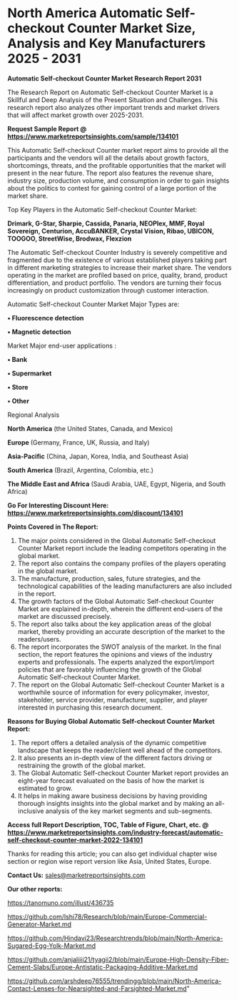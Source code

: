 # North America Automatic Self-checkout Counter Market Size, Analysis and Key Manufacturers 2025 - 2031

<strong>Automatic Self-checkout Counter Market Research Report 2031</strong>

The Research Report on Automatic Self-checkout Counter Market is a Skillful and Deep Analysis of the Present Situation and Challenges. This research report also analyzes other important trends and market drivers that will affect market growth over 2025-2031.

<strong>Request Sample Report @ <a href=https://www.marketreportsinsights.com/sample/134101>https://www.marketreportsinsights.com/sample/134101</a></strong>

This Automatic Self-checkout Counter market report aims to provide all the participants and the vendors will all the details about growth factors, shortcomings, threats, and the profitable opportunities that the market will present in the near future. The report also features the revenue share, industry size, production volume, and consumption in order to gain insights about the politics to contest for gaining control of a large portion of the market share.

Top Key Players in the Automatic Self-checkout Counter Market:

<strong>Drimark, G-Star, Sharpie, Cassida, Panaria, NEOPlex, MMF, Royal Sovereign, Centurion, AccuBANKER, Crystal Vision, Ribao, UBICON, TOOGOO, StreetWise, Brodwax, Flexzion</strong>

The Automatic Self-checkout Counter Industry is severely competitive and fragmented due to the existence of various established players taking part in different marketing strategies to increase their market share. The vendors operating in the market are profiled based on price, quality, brand, product differentiation, and product portfolio. The vendors are turning their focus increasingly on product customization through customer interaction.

Automatic Self-checkout Counter Market Major Types are:

<strong>• Fluorescence detection

• Magnetic detection</strong>

Market Major end-user applications :

<strong>• Bank

• Supermarket

• Store

• Other</strong>

Regional Analysis

</u><strong><b>North America</b></strong> (the United States, Canada, and Mexico)

<strong><b>Europe </b></strong>(Germany, France, UK, Russia, and Italy)

<strong><b>Asia-Pacific</b></strong> (China, Japan, Korea, India, and Southeast Asia)

<strong><b>South America</b></strong> (Brazil, Argentina, Colombia, etc.)

<strong><b>The Middle East and Africa</b></strong> (Saudi Arabia, UAE, Egypt, Nigeria, and South Africa)

<strong>Go For Interesting Discount Here: <a href=https://www.marketreportsinsights.com/discount/134101>https://www.marketreportsinsights.com/discount/134101</a></strong>

<strong>Points Covered in The Report:</strong>
<ol>
  <li>The major points considered in the Global Automatic Self-checkout Counter Market report include the leading competitors operating in the global market.</li>
  <li>The report also contains the company profiles of the players operating in the global market.</li>
  <li>The manufacture, production, sales, future strategies, and the technological capabilities of the leading manufacturers are also included in the report.</li>
  <li>The growth factors of the Global Automatic Self-checkout Counter Market are explained in-depth, wherein the different end-users of the market are discussed precisely.</li>
  <li>The report also talks about the key application areas of the global market, thereby providing an accurate description of the market to the readers/users.</li>
  <li>The report incorporates the SWOT analysis of the market. In the final section, the report features the opinions and views of the industry experts and professionals. The experts analyzed the export/import policies that are favorably influencing the growth of the Global Automatic Self-checkout Counter Market.</li>
  <li>The report on the Global Automatic Self-checkout Counter Market is a worthwhile source of information for every policymaker, investor, stakeholder, service provider, manufacturer, supplier, and player interested in purchasing this research document.</li>
</ol>
<strong>Reasons for Buying Global Automatic Self-checkout Counter Market Report:</strong>

<ol>
  <li>The report offers a detailed analysis of the dynamic competitive landscape that keeps the reader/client well ahead of the competitors.</li>
  <li>It also presents an in-depth view of the different factors driving or restraining the growth of the global market.</li>
  <li>The Global Automatic Self-checkout Counter Market report provides an eight-year forecast evaluated on the basis of how the market is estimated to grow.</li>
  <li>It helps in making aware business decisions by having providing thorough insights insights into the global market and by making an all-inclusive analysis of the key market segments and sub-segments.</li>
</ol>
<strong>Access full Report Description, TOC, Table of Figure, Chart, etc. @ <a href=https://www.marketreportsinsights.com/industry-forecast/automatic-self-checkout-counter-market-2022-134101>https://www.marketreportsinsights.com/industry-forecast/automatic-self-checkout-counter-market-2022-134101</a></strong>


Thanks for reading this article; you can also get individual chapter wise section or region wise report version like Asia, United States, Europe.

<strong>Contact Us:</strong>
sales@marketreportsinsights.com

<strong>Our other reports:</strong>

<a href=https://tanomuno.com/illust/436735>https://tanomuno.com/illust/436735</a>

<a href=https://github.com/Ishi78/Research/blob/main/Europe-Commercial-Generator-Market.md>https://github.com/Ishi78/Research/blob/main/Europe-Commercial-Generator-Market.md</a>

<a href=https://github.com/Hindavi23/Researchtrends/blob/main/North-America-Sugared-Egg-Yolk-Market.md>https://github.com/Hindavi23/Researchtrends/blob/main/North-America-Sugared-Egg-Yolk-Market.md</a>

<a href=https://github.com/anjaliiii21/tyagii2/blob/main/Europe-High-Density-Fiber-Cement-Slabs/Europe-Antistatic-Packaging-Additive-Market.md>https://github.com/anjaliiii21/tyagii2/blob/main/Europe-High-Density-Fiber-Cement-Slabs/Europe-Antistatic-Packaging-Additive-Market.md</a>

<a href=https://github.com/arshdeep76555/trendingg/blob/main/North-America-Contact-Lenses-for-Nearsighted-and-Farsighted-Market.md>https://github.com/arshdeep76555/trendingg/blob/main/North-America-Contact-Lenses-for-Nearsighted-and-Farsighted-Market.md</a>"

